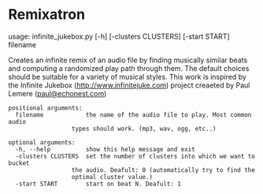 # Remixatron

usage: infinite_jukebox.py [-h] [-clusters CLUSTERS] [-start START] filename

Creates an infinite remix of an audio file by finding musically similar beats and computing a randomized play path through them. The default choices should be suitable for a variety of musical styles. This work is inspired by the Infinite Jukebox (http://www.infinitejuke.com) project creaeted by Paul Lemere (paul@echonest.com)  
  
    positional arguments:  
      filename            the name of the audio file to play. Most common audio  
                      types should work. (mp3, wav, ogg, etc..)  
  
    optional arguments:  
      -h, --help          show this help message and exit  
      -clusters CLUSTERS  set the number of clusters into which we want to bucket  
                      the audio. Deafult: 0 (automatically try to find the  
                      optimal cluster value.)  
      -start START        start on beat N. Deafult: 1  
  
